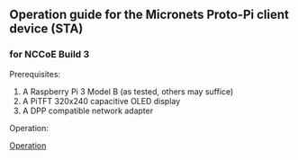 ## Operation guide for the Micronets Proto-Pi client device (STA)

### for NCCoE Build 3

Prerequisites:

1. A Raspberry Pi 3 Model B (as tested, others may suffice)
2. A PiTFT 320x240 capacitive OLED display
3. A DPP compatible network adapter

Operation:

[Operation](https://github.com/cablelabs/micronets-pi3/nccoe-build-3/README.md#Operation)

